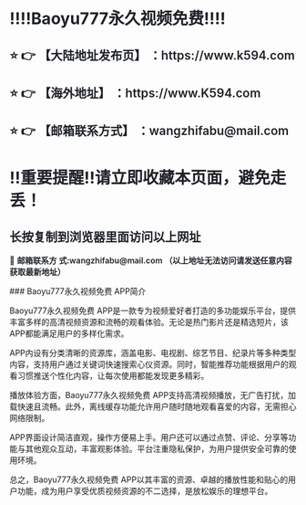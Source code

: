 <div class="markdown-heading" style="color:#1F2328;font-family:-apple-system, BlinkMacSystemFont, &quot;font-size:16px;background-color:#FFFFFF;"> <h1 class="heading-element" style="margin-left:0px;font-weight:var(--base-text- weight-semibold, 600);"> ‼️‼️Baoyu777永久视频免费‼️‼️ </h1> </div> <div class="markdown-heading" style="color:#1F2328;font-family:-apple-system, BlinkMacSystemFont, &quot;font-size:16px;background-color:#FFFFFF;"> <h2 class="heading-element" style="font-weight:var(--base-text-weight-semibold, 600);"> ⭐ 👉 【大陆地址发布页】 ：https://www.k594.com </h2> </div> <div class="markdown-heading" style="color:#1F2328;font-family:-apple-system, BlinkMacSystemFont, &quot;font-size:16px;background-color:#FFFFFF;"> <h2 class="heading-element" style="font-weight:var(--base-text-weight-semibold, 600);"> ⭐ 👉 【海外地址】 ：https://www.K594.com </h2> </div> <div class="markdown-heading" style="color:#1F2328;font-family:-apple-system, BlinkMacSystemFont, &quot;font-size:16px;background-color:#FFFFFF;"> <h2 class="heading-element" style="font-weight:var(--base-text-weight-semibold, 600);"> ⭐ 👉 【邮箱联系方式】 ：wangzhifabu@mail.com </h2> </div> <div class="markdown-heading" style="color:#1F2328;font-family:-apple-system, BlinkMacSystemFont, &quot;font-size:16px;background-color:#FFFFFF;"> <h1 class="heading-element" style="margin-left:0px;font-weight:var(--base-text- weight-semibold, 600);"> ‼️重要提醒‼️请立即收藏本页面，避免走丢！ </h1> </div> <div class="markdown-heading" style="color:#1F2328;font-family:-apple-system, BlinkMacSystemFont, &quot;font-size:16px;background-color:#FFFFFF;"> <h2 class="heading-element" style="font-weight:var(--base-text-weight-semibold, 600);"> 长按复制到浏览器里面访问以上网址 </h2> </div> <p style="color:#1F2328;font-family:-apple-system, BlinkMacSystemFont, &quot;font- size:16px;background-color:#FFFFFF;"> 📧&nbsp;<span style="font-weight:var(--base-text-weight-semibold, 600);">邮箱联系方 式:wangzhifabu@mail.com&nbsp;（以上地址无法访问请发送任意内容获取最新地址）</span> </p>
### Baoyu777永久视频免费 APP简介  

Baoyu777永久视频免费 APP是一款专为视频爱好者打造的多功能娱乐平台，提供丰富多样的高清视频资源和流畅的观看体验。无论是热门影片还是精选短片，该APP都能满足用户的多样化需求。  

APP内设有分类清晰的资源库，涵盖电影、电视剧、综艺节目、纪录片等多种类型内容，支持用户通过关键词快速搜索心仪资源。同时，智能推荐功能根据用户的观看习惯推送个性化内容，让每次使用都能发现更多精彩。  

播放体验方面，Baoyu777永久视频免费 APP支持高清视频播放，无广告打扰，加载快速且流畅。此外，离线缓存功能允许用户随时随地观看喜爱的内容，无需担心网络限制。  

APP界面设计简洁直观，操作方便易上手。用户还可以通过点赞、评论、分享等功能与其他观众互动，丰富观影体验。平台注重隐私保护，为用户提供安全可靠的使用环境。  

总之，Baoyu777永久视频免费 APP以其丰富的资源、卓越的播放性能和贴心的用户功能，成为用户享受优质视频资源的不二选择，是放松娱乐的理想平台。
